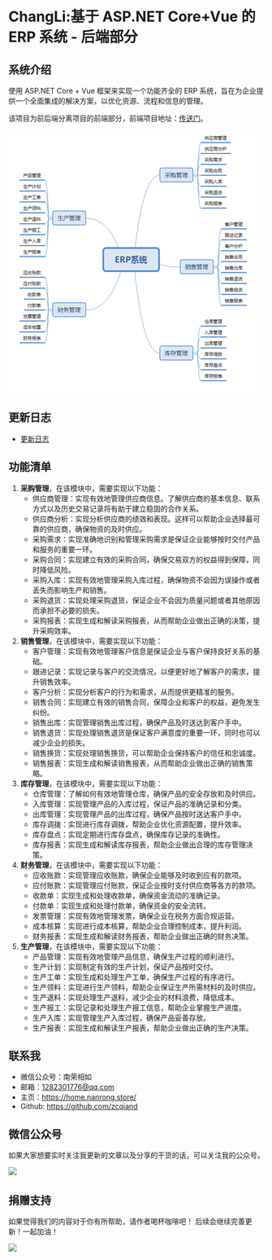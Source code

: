 # ChangLi:基于 ASP\.NET Core+Vue 的 ERP 系统 - 后端部分

## 系统介绍

使用 ASP\.NET Core + Vue 框架来实现一个功能齐全的 ERP 系统，旨在为企业提供一个全面集成的解决方案，以优化资源、流程和信息的管理。

该项目为前后端分离项目的前端部分，前端项目地址：[传送门](https://github.com/zcqiand/Changli-UI)。

![](https://raw.githubusercontent.com/zcqiand/nanrong/gh-pages/assets/img/202401/QQ20240115220720.png)

## 更新日志

- [更新日志](./CHANGELOG.md)

## 功能清单

1. **采购管理**，在该模块中，需要实现以下功能：
   - 供应商管理：实现有效地管理供应商信息。了解供应商的基本信息、联系方式以及历史交易记录将有助于建立稳固的合作关系。
   - 供应商分析：实现分析供应商的绩效和表现。这样可以帮助企业选择最可靠的供应商，确保物资的及时供应。
   - 采购需求：实现准确地识别和管理采购需求是保证企业能够按时交付产品和服务的重要一环。
   - 采购合同：实现建立有效的采购合同，确保交易双方的权益得到保障，同时降低风险。
   - 采购入库：实现有效地管理采购入库过程，确保物资不会因为误操作或者丢失而影响生产和销售。
   - 采购退货：实现处理采购退货，保证企业不会因为质量问题或者其他原因而承担不必要的损失。
   - 采购报表：实现生成和解读采购报表，从而帮助企业做出正确的决策，提升采购效率。
2. **销售管理**，在该模块中，需要实现以下功能：
   - 客户管理：实现有效地管理客户信息是保证企业与客户保持良好关系的基础。
   - 跟进记录：实现记录与客户的交流情况，以便更好地了解客户的需求，提升销售效率。
   - 客户分析：实现分析客户的行为和需求，从而提供更精准的服务。
   - 销售合同：实现建立有效的销售合同，保障企业和客户的权益，避免发生纠纷。
   - 销售出库：实现管理销售出库过程，确保产品及时送达到客户手中。
   - 销售退货：实现处理销售退货是保证客户满意度的重要一环，同时也可以减少企业的损失。
   - 销售换货：实现处理销售换货，可以帮助企业保持客户的信任和忠诚度。
   - 销售报表：实现生成和解读销售报表，从而帮助企业做出正确的销售策略。
3. **库存管理**，在该模块中，需要实现以下功能：
   - 仓库管理：了解如何有效地管理仓库，确保产品的安全存放和及时供应。
   - 入库管理：实现管理产品的入库过程，保证产品的准确记录和分类。
   - 出库管理：实现管理产品的出库过程，确保产品按时送达客户手中。
   - 库存调拨：实现进行库存调拨，帮助企业优化资源配置，提升效率。
   - 库存盘点：实现定期进行库存盘点，确保库存记录的准确性。
   - 库存报表：实现生成和解读库存报表，帮助企业做出合理的库存管理决策。
4. **财务管理**，在该模块中，需要实现以下功能：
   - 应收账款：实现管理应收账款，确保企业能够及时收到应有的款项。
   - 应付账款：实现管理应付账款，保证企业按时支付供应商等各方的款项。
   - 收款单：实现生成和处理收款单，确保资金流动的准确记录。
   - 付款单：实现生成和处理付款单，确保资金的安全流转。
   - 发票管理：实现有效地管理发票，确保企业在税务方面合规运营。
   - 成本核算：实现进行成本核算，帮助企业合理控制成本，提升利润。
   - 财务报表：实现生成和解读财务报表，帮助企业做出正确的财务决策。
5. **生产管理**，在该模块中，需要实现以下功能：
   - 产品管理：实现有效地管理产品信息，确保生产过程的顺利进行。
   - 生产计划：实现制定有效的生产计划，保证产品按时交付。
   - 生产工单：实现生成和处理生产工单，确保生产过程的有序进行。
   - 生产领料：实现进行生产领料，帮助企业保证生产所需材料的及时供应。
   - 生产退料：实现处理生产退料，减少企业的材料浪费，降低成本。
   - 生产报工：实现记录和处理生产报工信息，帮助企业掌握生产进度。
   - 生产入库：实现管理生产入库过程，确保产品妥善存放。
   - 生产报表：实现生成和解读生产报表，帮助企业做出正确的生产决策。

## 联系我

- 微信公众号：南荣相如
- 邮箱：1282301776@qq.com
- 主页：https://home.nanrong.store/
- Github: https://github.com/zcqiand

## 微信公众号

如果大家想要实时关注我更新的文章以及分享的干货的话，可以关注我的公众号。

![](https://home.nanrong.store/assets/weixin.jpg)

## 捐赠支持

如果觉得我们的内容对于你有所帮助，请作者喝杯咖啡吧！ 后续会继续完善更新！一起加油！

![](https://home.nanrong.store/assets/zhifu.png)

